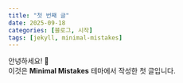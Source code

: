 ```yaml
---
title: "첫 번째 글"
date: 2025-09-18
categories: [블로그, 시작]
tags: [jekyll, minimal-mistakes]
---
```


안녕하세요! 🚀  
이것은 **Minimal Mistakes** 테마에서 작성한 첫 글입니다.
